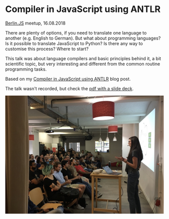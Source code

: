 # Compiler in JavaScript using ANTLR

[Berlin.JS](https://berlinjs.org) meetup, 16.08.2018

There are plenty of options, if you need to translate one language to another (e.g. English to German). But what about programming languages? Is it possible to translate JavaScript to Python? Is there any way to customise this process? Where to start?

This talk was about language compilers and basic principles behind it, a bit scientific topic, but very interesting and different from the common routine programming tasks.

Based on my [Compiler in JavaScript using ANTLR](https://medium.com/dailyjs/compiler-in-javascript-using-antlr-9ec53fd2780f) blog post.

The talk wasn't recorded, but check the [pdf with a slide deck](https://speakerdeck.com/alenakhineika/compiler-in-javascript-using-antlr).

<img src="./berlin-js-talk.jpg" alt="./berlin-js-slides.pdf" width="600"/>